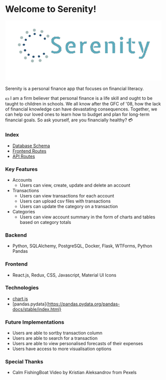 # Welcome to Serenity!
![Serenity Logo](https://github.com/Skulllady/serenity/blob/main/react-app/src/images/logo/logo_transparent.png)

Serenity is a personal finance app that focuses on financial literacy.

💵 I am a firm believer that personal finance is a life skill and ought to be taught to children in schools. We all know after the GFC of '08, how the lack of financial knowledge can have devastating consequences.
Together, we can help our loved ones to learn how to budget and plan for long-term financial goals.
So ask yourself, are you financially healthy? 💳

### Index
* [Database Schema](https://github.com/Skulllady/serenity/wiki/Database-Schema)
* [Frontend Routes](https://github.com/Skulllady/serenity/wiki/Front-End-Routes)
* [API Routes](https://github.com/Skulllady/serenity/wiki/API_Routes)


### Key Features
* Accounts
    - Users can view, create, update and delete an account
* Transactions
    - Users can view transactions for each account
    - Users can upload csv files with transactions
    - Users can update the category on a transaction
* Categories
    - Users can view account summary in the form of charts and tables based on category totals

### Backend
 - Python, SQLAlchemy, PostgreSQL, Docker, Flask, WTForms, Python Pandas

### Frontend
  - React.js, Redux, CSS, Javascript, Material UI Icons

### Technologies
- [chart.js](https://www.chartjs.org/)
- [pandas.pydata]{https://pandas.pydata.org/pandas-docs/stable/index.html}

### Future Implementations
  - Users are able to sortby transaction column
  - Users are able to search for a transaction
  - Users are able to view personalised forecasts of their expenses
  - Users have access to more visualisation options

### Special Thanks
- Calm FishingBoat Video by Kristian Aleksandrov from Pexels
